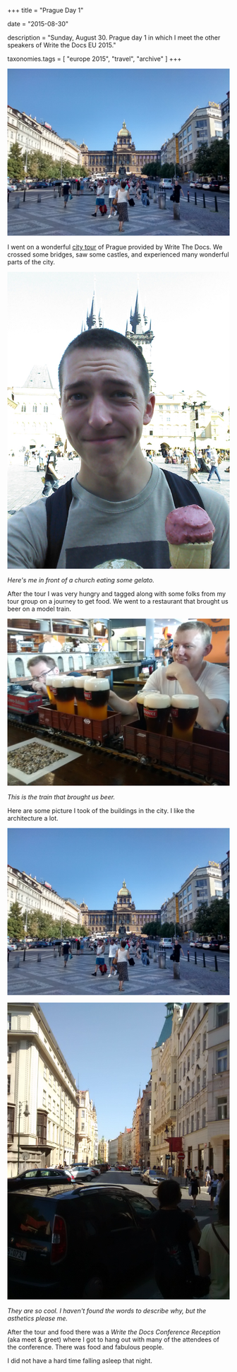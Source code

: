 +++
title = "Prague Day 1"

date = "2015-08-30"

description = "Sunday, August 30. Prague day 1 in which I meet the other speakers of Write the Docs EU 2015."

taxonomies.tags = [
    "europe 2015", "travel", "archive"
]
+++

![Prague city center](/images/europe-2015/prague-city-center.jpg)

I went on a wonderful [city tour](http://www.writethedocs.org/conf/eu/2015/#events) of Prague provided by Write The Docs.
We crossed some bridges, saw some castles, and experienced many wonderful parts of the city.

![My dumb face and a delicious gelato.](/images/europe-2015/prague-gelato.jpg)

*Here's me in front of a church eating some gelato.*

After the tour I was very hungry and tagged along with some folks from my tour group on a journey to get food.
We went to a restaurant that brought us beer on a model train.

![Choo choo. Here comes the beer train.](/images/europe-2015/prague-beer-train.jpg)

*This is the train that brought us beer.*

Here are some picture I took of the buildings in the city.
I like the architecture a lot.

![Classic architecture in the Prague city center.](/images/europe-2015/prague-city-center.jpg)

![Even the small regular old streets in Prague are breathtaking.](/images/europe-2015/prague-street.jpg)

*They are so cool.*
*I haven't found the words to describe why, but the asthetics please me.*

After the tour and food there was a *Write the Docs Conference Reception* (aka meet & greet) where I got to hang out with many of the attendees of the conference.
There was food and fabulous people.

I did not have a hard time falling asleep that night.
